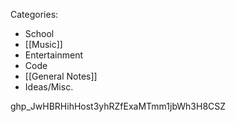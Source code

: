 Categories:

- School
- [[Music]]
- Entertainment
- Code
- [[General Notes]]
- Ideas/Misc.


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